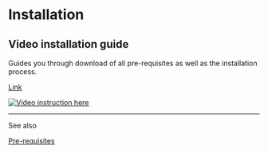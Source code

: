 # Installation

## Video installation guide ## 

Guides you through download of all pre-requisites as well as the installation process.

[Link](https://www.youtube.com/watch?v=watwXhlMYuk&feature=youtu.be)  

[![Video instruction here](https://img.youtube.com/vi/watwXhlMYuk/0.jpg)](https://www.youtube.com/watch?v=watwXhlMYuk&feature=youtu.be "Update packages")

-------
See also

[Pre-requisites](PREREQUISITES.md)